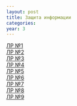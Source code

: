 ```yaml
---
layout: post
title: Защита информации
categories: 
year: 3
---
```


[ЛР №1](https://disk.yandex.ru/i/b1x8A-kWz8TSZg)\
[ЛР №2](https://disk.yandex.ru/i/nk0TrI7Ir5bcXA)\
[ЛР №3](https://disk.yandex.ru/i/PeLAmrhw9ryZvg)\
[ЛР №4](https://disk.yandex.ru/i/tQl-zKU64y1AgA)\
[ЛР №5](https://disk.yandex.ru/i/ZAN1-t-fCzzDLA)\
[ЛР №6](https://disk.yandex.ru/i/cr8ORY5RNPAl2Q)\
[ЛР №7](https://disk.yandex.ru/i/kfCNqoUgc0iCLg)\
[ЛР №8](https://disk.yandex.ru/i/SLx7enKUkx4CRA)\
[ЛР №9](https://disk.yandex.ru/i/EDUcgocLTmb_QA)
